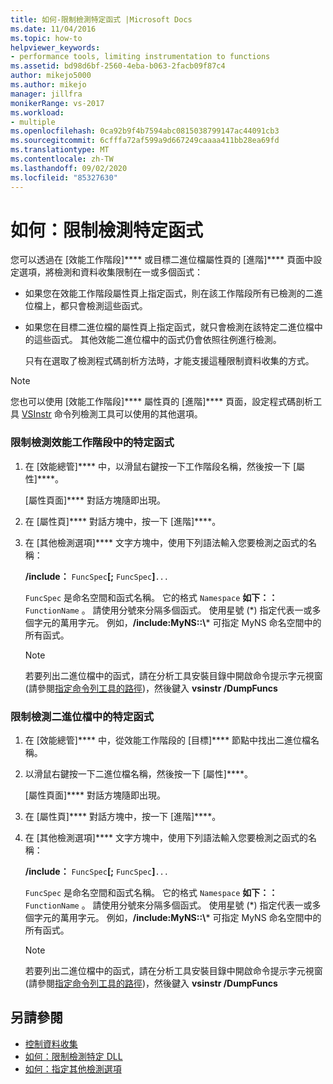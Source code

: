 ```yaml
---
title: 如何-限制檢測特定函式 |Microsoft Docs
ms.date: 11/04/2016
ms.topic: how-to
helpviewer_keywords:
- performance tools, limiting instrumentation to functions
ms.assetid: bd98d6bf-2560-4eba-b063-2facb09f87c4
author: mikejo5000
ms.author: mikejo
manager: jillfra
monikerRange: vs-2017
ms.workload:
- multiple
ms.openlocfilehash: 0ca92b9f4b7594abc0815038799147ac44091cb3
ms.sourcegitcommit: 6cfffa72af599a9d667249caaaa411bb28ea69fd
ms.translationtype: MT
ms.contentlocale: zh-TW
ms.lasthandoff: 09/02/2020
ms.locfileid: "85327630"
---
```

# <a name="how-to-limit-instrumentation-to-specific-functions"></a>如何：限制檢測特定函式
您可以透過在 [效能工作階段]**** 或目標二進位檔屬性頁的 [進階]**** 頁面中設定選項，將檢測和資料收集限制在一或多個函式：

- 如果您在效能工作階段屬性頁上指定函式，則在該工作階段所有已檢測的二進位檔上，都只會檢測這些函式。

- 如果您在目標二進位檔的屬性頁上指定函式，就只會檢測在該特定二進位檔中的這些函式。 其他效能二進位檔中的函式仍會依照往例進行檢測。

  只有在選取了檢測程式碼剖析方法時，才能支援這種限制資料收集的方式。

> [!NOTE]
> 您也可以使用 [效能工作階段]**** 屬性頁的 [進階]**** 頁面，設定程式碼剖析工具 [VSInstr](../profiling/vsinstr.md) 命令列檢測工具可以使用的其他選項。

### <a name="to-limit-instrumentation-to-specific-functions-in-a-performance-session"></a>限制檢測效能工作階段中的特定函式

1. 在 [效能總管]**** 中，以滑鼠右鍵按一下工作階段名稱，然後按一下 [屬性]****。

    [屬性頁面]**** 對話方塊隨即出現。

2. 在 [屬性頁]**** 對話方塊中，按一下 [進階]****。

3. 在 [其他檢測選項]**** 文字方塊中，使用下列語法輸入您要檢測之函式的名稱：

    **/include：** `FuncSpec`**[;** `FuncSpec`**]**`...`

    `FuncSpec` 是命名空間和函式名稱。 它的格式 `Namespace` **如下：：** `FunctionName` 。 請使用分號來分隔多個函式。 使用星號 (\*) 指定代表一或多個字元的萬用字元。 例如，**/include:MyNS::\\*** 可指定 MyNS 命名空間中的所有函式。

   > [!NOTE]
   > 若要列出二進位檔中的函式，請在分析工具安裝目錄中開啟命令提示字元視窗 (請參閱[指定命令列工具的路徑](../profiling/specifying-the-path-to-profiling-tools-command-line-tools.md))，然後鍵入 **vsinstr /DumpFuncs**

### <a name="to-limit-instrumentation-to-specific-functions-in-a-binary"></a>限制檢測二進位檔中的特定函式

1. 在 [效能總管]**** 中，從效能工作階段的 [目標]**** 節點中找出二進位檔名稱。

2. 以滑鼠右鍵按一下二進位檔名稱，然後按一下 [屬性]****。

    [屬性頁面]**** 對話方塊隨即出現。

3. 在 [屬性頁]**** 對話方塊中，按一下 [進階]****。

4. 在 [其他檢測選項]**** 文字方塊中，使用下列語法輸入您要檢測之函式的名稱：

    **/include：** `FuncSpec`**[;** `FuncSpec`**]**`...`

    `FuncSpec` 是命名空間和函式名稱。 它的格式 `Namespace` **如下：：** `FunctionName` 。 請使用分號來分隔多個函式。 使用星號 (\*) 指定代表一或多個字元的萬用字元。 例如，**/include:MyNS::\\*** 可指定 MyNS 命名空間中的所有函式。

   > [!NOTE]
   > 若要列出二進位檔中的函式，請在分析工具安裝目錄中開啟命令提示字元視窗 (請參閱[指定命令列工具的路徑](../profiling/specifying-the-path-to-profiling-tools-command-line-tools.md))，然後鍵入 **vsinstr /DumpFuncs**

## <a name="see-also"></a>另請參閱
- [控制資料收集](../profiling/controlling-data-collection.md)
- [如何：限制檢測特定 DLL](../profiling/how-to-limit-instrumentation-to-specific-dlls.md)
- [如何：指定其他檢測選項](../profiling/how-to-specify-additional-instrumentation-options.md)
